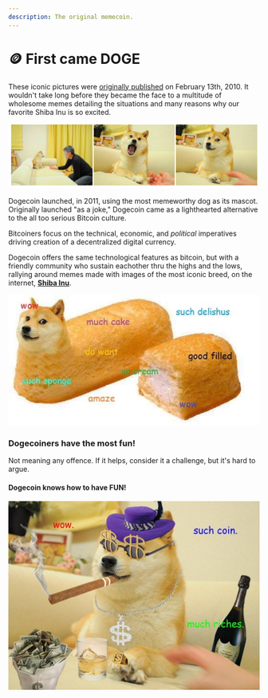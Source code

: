 ```yaml
---
description: The original memecoin.
---
```


# 🪙 First came DOGE

These iconic pictures were [originally published](https://kabosu112.exblog.jp/9944144/) on February 13th, 2010. It wouldn't take long before they became the face to a multitude of wholesome memes detailing the situations and many reasons why our favorite Shiba Inu is so excited.

![Kabosu, a female Shiba Inu, adopted by kindergarden techer Atsuko Satō in 2008](<../.gitbook/assets/image (10) (1).png>)

Dogecoin launched, in 2011, using the most memeworthy dog as its mascot. Originally launched "as a joke," Dogecoin came as a lighthearted alternative to the all too serious Bitcoin culture.&#x20;

Bitcoiners focus on the technical, economic, and _political_ imperatives driving creation of a decentralized digital currency.&#x20;

Dogecoin offers the same technological features as bitcoin, but with a friendly community who sustain eachother thru the highs and the lows, rallying around memes made with images of the most iconic breed, on the internet, [**Shiba Inu**](https://en.wikipedia.org/wiki/Shiba\_Inu).

![In 2013 Doge was named meme of the year, around the same time that dogecoin was released.](<../.gitbook/assets/image (12) (1).png>)

### Dogecoiners have the most fun!

Not meaning any offence. If it helps, consider it a challenge, but it's hard to argue.&#x20;

#### Dogecoin knows how to have FUN!

![Shibe is a good and wholesome doggo!](<../.gitbook/assets/image (3) (1).png>)

